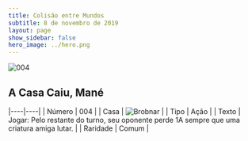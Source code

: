 ```yaml
---
title: Colisão entre Mundos
subtitle: 8 de novembro de 2019
layout: page
show_sidebar: false
hero_image: ../hero.png
---
```


![004](https://cdn.keyforgegame.com/media/card_front/pt/452_004_R6GF94RPW75F_pt.png)

## A Casa Caiu, Mané

|----|----|
| Número | 004 |
| Casa | ![Brobnar](https://archonarcana.com/images/thumb/e/e0/Brobnar.png/22px-Brobnar.png "Brobnar") |
| Tipo | Ação |
| Texto | Jogar: Pelo restante do turno, seu oponente perde 1A sempre que uma criatura amiga lutar. |
| Raridade | Comum |
